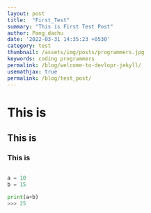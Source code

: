```yaml
---
layout: post
title:  "First_Test"
summary: "This is First Test Post"
author: Pang_dachu
date: '2022-03-31 14:35:23 +0530'
category: test
thumbnail: /assets/img/posts/programmers.jpg
keywords: coding programmers
permalink: /blog/welcome-to-devlopr-jekyll/
usemathjax: true
permalink: /blog/test_post/
---
```


# This is 
## This is 
### This is 


```python

a = 10
b = 15

print(a+b)
>>> 25

```

